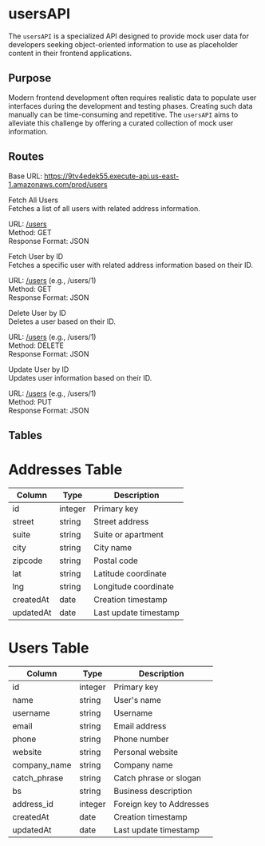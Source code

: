 # usersAPI

The `usersAPI` is a specialized API designed to provide mock user data for developers seeking object-oriented information to use as placeholder content in their frontend applications.

## Purpose

Modern frontend development often requires realistic data to populate user interfaces during the development and testing phases. Creating such data manually can be time-consuming and repetitive. The `usersAPI` aims to alleviate this challenge by offering a curated collection of mock user information.

## Routes

Base URL: https://9tv4edek55.execute-api.us-east-1.amazonaws.com/prod/users

Fetch All Users
<br />
Fetches a list of all users with related address information.

URL: [/users](https://9tv4edek55.execute-api.us-east-1.amazonaws.com/prod/users)
<br />
Method: GET
<br />
Response Format: JSON

Fetch User by ID
<br />
Fetches a specific user with related address information based on their ID.

URL: [/users](https://9tv4edek55.execute-api.us-east-1.amazonaws.com/prod/users/1) (e.g., /users/1)
<br />
Method: GET
<br />
Response Format: JSON

Delete User by ID
<br />
Deletes a user based on their ID.

URL: [/users](https://9tv4edek55.execute-api.us-east-1.amazonaws.com/prod/users/1) (e.g., /users/1)
<br />
Method: DELETE
<br />
Response Format: JSON

Update User by ID
<br />
Updates user information based on their ID.

URL: [/users](https://9tv4edek55.execute-api.us-east-1.amazonaws.com/prod/users/1) (e.g., /users/1)
<br />
Method: PUT
<br />
Response Format: JSON

## Tables

# Addresses Table

| Column    | Type    | Description           |
| --------- | ------- | --------------------- |
| id        | integer | Primary key           |
| street    | string  | Street address        |
| suite     | string  | Suite or apartment    |
| city      | string  | City name             |
| zipcode   | string  | Postal code           |
| lat       | string  | Latitude coordinate   |
| lng       | string  | Longitude coordinate  |
| createdAt | date    | Creation timestamp    |
| updatedAt | date    | Last update timestamp |

# Users Table

| Column       | Type    | Description              |
| ------------ | ------- | ------------------------ |
| id           | integer | Primary key              |
| name         | string  | User's name              |
| username     | string  | Username                 |
| email        | string  | Email address            |
| phone        | string  | Phone number             |
| website      | string  | Personal website         |
| company_name | string  | Company name             |
| catch_phrase | string  | Catch phrase or slogan   |
| bs           | string  | Business description     |
| address_id   | integer | Foreign key to Addresses |
| createdAt    | date    | Creation timestamp       |
| updatedAt    | date    | Last update timestamp    |
